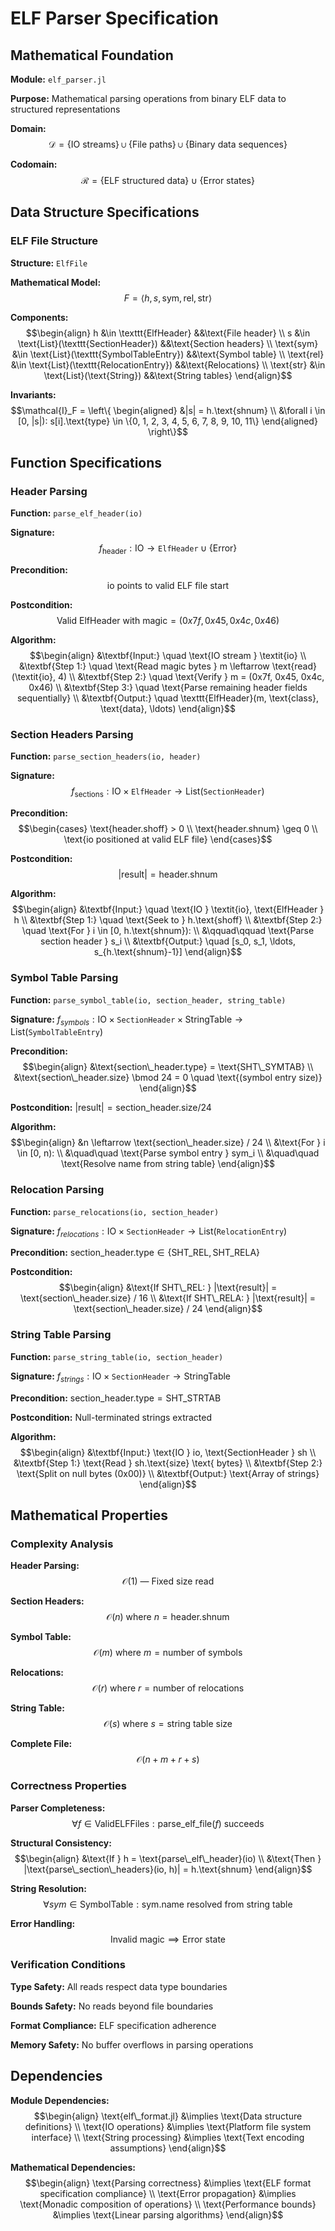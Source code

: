 # ELF Parser Specification

## Mathematical Foundation

**Module:** `elf_parser.jl`

**Purpose:** Mathematical parsing operations from binary ELF data to structured representations

**Domain:** 
$$\mathcal{D} = \{\text{IO streams}\} \cup \{\text{File paths}\} \cup \{\text{Binary data sequences}\}$$

**Codomain:** 
$$\mathcal{R} = \{\text{ELF structured data}\} \cup \{\text{Error states}\}$$

## Data Structure Specifications

### ELF File Structure

**Structure:** `ElfFile`

**Mathematical Model:** 
$$F = \langle h, s, \text{sym}, \text{rel}, \text{str} \rangle$$

**Components:**
$$\begin{align}
h &\in \texttt{ElfHeader} &&\text{File header} \\
s &\in \text{List}(\texttt{SectionHeader}) &&\text{Section headers} \\
\text{sym} &\in \text{List}(\texttt{SymbolTableEntry}) &&\text{Symbol table} \\
\text{rel} &\in \text{List}(\texttt{RelocationEntry}) &&\text{Relocations} \\
\text{str} &\in \text{List}(\text{String}) &&\text{String tables}
\end{align}$$

**Invariants:** 
$$\mathcal{I}_F = \left\{
\begin{aligned}
&|s| = h.\text{shnum} \\
&\forall i \in [0, |s|): s[i].\text{type} \in \{0, 1, 2, 3, 4, 5, 6, 7, 8, 9, 10, 11\}
\end{aligned}
\right\}$$

## Function Specifications

### Header Parsing

**Function:** `parse_elf_header(io)`

**Signature:** 
$$f_{\text{header}}: \text{IO} \to \texttt{ElfHeader} \cup \{\text{Error}\}$$

**Precondition:** 
$$\text{io points to valid ELF file start}$$

**Postcondition:** 
$$\text{Valid ElfHeader with magic} = (0x7f, 0x45, 0x4c, 0x46)$$

**Algorithm:**
$$\begin{align}
&\textbf{Input:} \quad \text{IO stream } \textit{io} \\
&\textbf{Step 1:} \quad \text{Read magic bytes } m \leftarrow \text{read}(\textit{io}, 4) \\
&\textbf{Step 2:} \quad \text{Verify } m = (0x7f, 0x45, 0x4c, 0x46) \\
&\textbf{Step 3:} \quad \text{Parse remaining header fields sequentially} \\
&\textbf{Output:} \quad \texttt{ElfHeader}(m, \text{class}, \text{data}, \ldots)
\end{align}$$

### Section Headers Parsing

**Function:** `parse_section_headers(io, header)`

**Signature:** 
$$f_{\text{sections}}: \text{IO} \times \texttt{ElfHeader} \to \text{List}(\texttt{SectionHeader})$$

**Precondition:** 
$$\begin{cases}
\text{header.shoff} > 0 \\
\text{header.shnum} \geq 0 \\
\text{io positioned at valid ELF file}
\end{cases}$$

**Postcondition:** 
$$|\text{result}| = \text{header.shnum}$$

**Algorithm:**
$$\begin{align}
&\textbf{Input:} \quad \text{IO } \textit{io}, \text{ElfHeader } h \\
&\textbf{Step 1:} \quad \text{Seek to } h.\text{shoff} \\
&\textbf{Step 2:} \quad \text{For } i \in [0, h.\text{shnum}): \\
&\qquad\qquad \text{Parse section header } s_i \\
&\textbf{Output:} \quad [s_0, s_1, \ldots, s_{h.\text{shnum}-1}]
\end{align}$$

### Symbol Table Parsing

**Function:** `parse_symbol_table(io, section_header, string_table)`

**Signature:** $f_{symbols}: \text{IO} \times \texttt{SectionHeader} \times \text{StringTable} \to \text{List}(\texttt{SymbolTableEntry})$

**Precondition:** 
$$\begin{align}
&\text{section\_header.type} = \text{SHT\_SYMTAB} \\
&\text{section\_header.size} \bmod 24 = 0 \quad \text{(symbol entry size)}
\end{align}$$

**Postcondition:** $|\text{result}| = \text{section\_header.size} / 24$

**Algorithm:**
$$\begin{align}
&n \leftarrow \text{section\_header.size} / 24 \\
&\text{For } i \in [0, n): \\
&\quad\quad \text{Parse symbol entry } sym_i \\
&\quad\quad \text{Resolve name from string table}
\end{align}$$

### Relocation Parsing

**Function:** `parse_relocations(io, section_header)`

**Signature:** $f_{relocations}: \text{IO} \times \texttt{SectionHeader} \to \text{List}(\texttt{RelocationEntry})$

**Precondition:** $\text{section\_header.type} \in \{\text{SHT\_REL}, \text{SHT\_RELA}\}$

**Postcondition:** 
$$\begin{align}
&\text{If SHT\_REL: } |\text{result}| = \text{section\_header.size} / 16 \\
&\text{If SHT\_RELA: } |\text{result}| = \text{section\_header.size} / 24
\end{align}$$

### String Table Parsing

**Function:** `parse_string_table(io, section_header)`

**Signature:** $f_{strings}: \text{IO} \times \texttt{SectionHeader} \to \text{StringTable}$

**Precondition:** $\text{section\_header.type} = \text{SHT\_STRTAB}$

**Postcondition:** Null-terminated strings extracted

**Algorithm:**
$$\begin{align}
&\textbf{Input:} \text{IO } io, \text{SectionHeader } sh \\
&\textbf{Step 1:} \text{Read } sh.\text{size} \text{ bytes} \\
&\textbf{Step 2:} \text{Split on null bytes (0x00)} \\
&\textbf{Output:} \text{Array of strings}
\end{align}$$

## Mathematical Properties

### Complexity Analysis

**Header Parsing:** 
$$\mathcal{O}(1) \text{ — Fixed size read}$$

**Section Headers:** 
$$\mathcal{O}(n) \text{ where } n = \text{header.shnum}$$

**Symbol Table:** 
$$\mathcal{O}(m) \text{ where } m = \text{number of symbols}$$

**Relocations:** 
$$\mathcal{O}(r) \text{ where } r = \text{number of relocations}$$

**String Table:** 
$$\mathcal{O}(s) \text{ where } s = \text{string table size}$$

**Complete File:** 
$$\mathcal{O}(n + m + r + s)$$

### Correctness Properties

**Parser Completeness:**
$$\forall f \in \text{ValidELFFiles}: \text{parse\_elf\_file}(f) \text{ succeeds}$$

**Structural Consistency:**
$$\begin{align}
&\text{If } h = \text{parse\_elf\_header}(io) \\
&\text{Then } |\text{parse\_section\_headers}(io, h)| = h.\text{shnum}
\end{align}$$

**String Resolution:**
$$\forall sym \in \text{SymbolTable}: \text{sym.name resolved from string table}$$

**Error Handling:**
$$\text{Invalid magic} \implies \text{Error state}$$

### Verification Conditions

**Type Safety:** All reads respect data type boundaries

**Bounds Safety:** No reads beyond file boundaries

**Format Compliance:** ELF specification adherence

**Memory Safety:** No buffer overflows in parsing operations

## Dependencies

**Module Dependencies:**
$$\begin{align}
\text{elf\_format.jl} &\implies \text{Data structure definitions} \\
\text{IO operations} &\implies \text{Platform file system interface} \\
\text{String processing} &\implies \text{Text encoding assumptions}
\end{align}$$

**Mathematical Dependencies:**
$$\begin{align}
\text{Parsing correctness} &\implies \text{ELF format specification compliance} \\
\text{Error propagation} &\implies \text{Monadic composition of operations} \\
\text{Performance bounds} &\implies \text{Linear parsing algorithms}
\end{align}$$